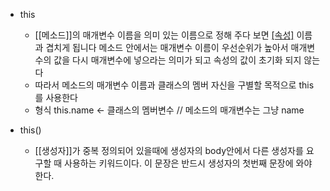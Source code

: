 - this
	- [[메소드]]의 매개변수 이름을 의미 있는 이름으로 정해 주다 보면
		[[속성]](멤버변수) 이름과 겹치게 됩니다
		메소드 안에서는 매개변수 이름이 우선순위가 높아서
		매개변수의 값을 다시 매개변수에 넣으라는 의미가 되고 
		속성의 값이 초기화 되지 않는다
	- 따라서 메소드의 매개변수 이름과 클래스의 멤버 자신을 구별할 목적으로 
		this를 사용한다
	- 형식
		this.name ← 클래스의 멤버변수 // 메소드의 매개변수는 그냥 name

- this()
	- [[생성자]]가 중복 정의되어 있을때에 생성자의 body안에서 다른 생성자를 요구할 때
		사용하는 키워드이다. 이 문장은 반드시 생성자의 첫번째 문장에 와야 한다.
